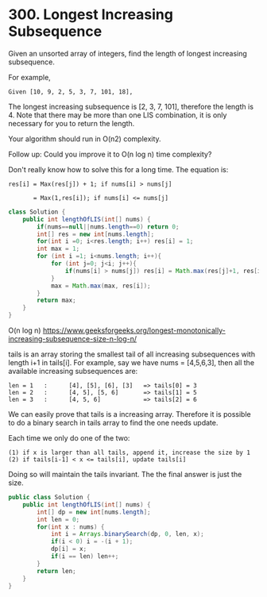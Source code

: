 # 300. Longest Increasing Subsequence

Given an unsorted array of integers, find the length of longest increasing subsequence.

For example,

```
Given [10, 9, 2, 5, 3, 7, 101, 18],
```

The longest increasing subsequence is [2, 3, 7, 101], therefore the length is 4. Note that there may be more than one LIS combination, it is only necessary for you to return the length.

Your algorithm should run in O(n2) complexity.

Follow up: Could you improve it to O(n log n) time complexity?

 
Don't really know how to solve this for a long time.
The equation is:

```
res[i] = Max(res[j]) + 1; if nums[i] > nums[j]

       = Max(1,res[i]); if nums[i] <= nums[j]
```

```java
class Solution {
    public int lengthOfLIS(int[] nums) {
        if(nums==null||nums.length==0) return 0;
        int[] res = new int[nums.length];
        for(int i =0; i<res.length; i++) res[i] = 1;
        int max = 1;
        for (int i =1; i<nums.length; i++){
            for (int j=0; j<i; j++){
                if(nums[i] > nums[j]) res[i] = Math.max(res[j]+1, res[i]);
            }
            max = Math.max(max, res[i]);
        }
        return max;
    }
}
```

O(n log n)
https://www.geeksforgeeks.org/longest-monotonically-increasing-subsequence-size-n-log-n/

tails is an array storing the smallest tail of all increasing subsequences with length i+1 in tails[i].
For example, say we have nums = [4,5,6,3], then all the available increasing subsequences are:
```
len = 1   :      [4], [5], [6], [3]   => tails[0] = 3
len = 2   :      [4, 5], [5, 6]       => tails[1] = 5
len = 3   :      [4, 5, 6]            => tails[2] = 6
```
We can easily prove that tails is a increasing array. Therefore it is possible to do a binary search in tails array to find the one needs update.

Each time we only do one of the two:
```
(1) if x is larger than all tails, append it, increase the size by 1
(2) if tails[i-1] < x <= tails[i], update tails[i]
```
Doing so will maintain the tails invariant. The the final answer is just the size.

```java
public class Solution {
    public int lengthOfLIS(int[] nums) {            
        int[] dp = new int[nums.length];
        int len = 0;
        for(int x : nums) {
            int i = Arrays.binarySearch(dp, 0, len, x);
            if(i < 0) i = -(i + 1);
            dp[i] = x;
            if(i == len) len++;
        }
        return len;
    }
}
```
